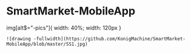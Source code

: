 # SmartMarket-MobileApp

img[alt$="-pics"]{
  width:  40%;
  width: 120px
}

    ![drawing -fullwidth](https://github.com/KonigMachine/SmartMarket-MobileApp/blob/master/SS1.jpg)
